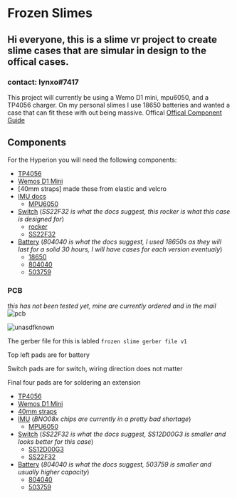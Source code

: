 # Frozen Slimes 

## Hi everyone, this is a slime vr project to create slime cases that are simular in design to the offical cases. 

### contact: lynxo#7417

This project will currently be using a Wemo D1 mini, mpu6050, and a TP4056 charger. On my personal slimes I use 18650 batteries and wanted a case that can fit these with out being massive. Offical [Offical Component Guide](https://docs.slimevr.dev/diy/components-guide.html)


## Components

For the Hyperion you will need the following components:

    
- [TP4056](https://www.amazon.com/HiLetgo-Lithium-Battery-Charging-Protect/dp/B00LTQU2RK/ref=sr_1_3?crid=31BCDZYQGA5IU&keywords=TP4056&qid=1643591253&sprefix=tp4056%2Caps%2C124&sr=8-3)
- [Wemos D1 Mini](https://www.amazon.com/Organizer-ESP8266-Internet-Development-Compatible/dp/B081PX9YFV/ref=sr_1_3?crid=2FMF3NVYGOSPK&keywords=wemos+d1+mini&qid=1643591309&sprefix=wemos+d1+mini%2Caps%2C136&sr=8-3)
- [40mm straps] made these from elastic and velcro
- [IMU docs](https://docs.slimevr.dev/diy/components-guide.html)
    - [MPU6050](https://www.amazon.com/MPU-6050-Accelerometer-Gyroscope-Converter-Compatible/dp/B08TH9NH55/ref=sr_1_6?crid=1W65V3QJ27XN&keywords=mpu+6050&qid=1643591376&sprefix=mpu+6050%2Caps%2C136&sr=8-6)  
- [Switch](https://docs.slimevr.dev/diy/components-guide.htmll) (*SS22F32 is what the docs suggest, this rocker is what this case is designed for*)
    - [rocker](https://www.amazon.com/dp/B01N2U8PK0?psc=1&ref=ppx_yo2_dt_b_product_details)
    - [SS22F32](https://www.aliexpress.com/item/32975535599.html)
- [Battery](https://docs.slimevr.dev/diy/components-guide.html) (*804040 is what the docs suggest, I used 18650s as they will last for a solid 30 hours, I will have cases for each version eventualy*)
    - [18650](https://www.amazon.com/flashlights-Rechargable-universal-zoomable-resistant/dp/B089N1HS3Y/ref=sr_1_7?keywords=18650&qid=1643591647&sr=8-7)
    - [804040](https://www.aliexpress.com/item/33021202630.html)
    - [503759](https://www.aliexpress.com/item/1005003257130562.html)


### PCB 
*this has not been tested yet, mine are currently ordered and in the mail*
![pcb](https://user-images.githubusercontent.com/98719680/151724886-2c5099e3-fb9f-46b9-8021-25dd6d12512c.png)


![unasdfknown](https://user-images.githubusercontent.com/98719680/151725786-9f9a4075-871c-4021-ad3d-9da2e22d66e9.png)

The gerber file for this is labled ``` frozen slime gerber file v1 ```

Top left pads are for battery

Switch pads are for switch, wiring direction does not matter

Final four pads are for soldering an extension
















- [TP4056](https://www.aliexpress.com/item/32649780468.html)
- [Wemos D1 Mini](https://www.aliexpress.com/wholesale?SearchText=D1+mini)
- [40mm straps](https://www.aliexpress.com/item/1005002350231996.html)
- [IMU](https://docs.slimevr.dev/components-guide.html) (*BNO08x chips are currently in a pretty bad shortage*)
    - [MPU6050](https://www.aliexpress.com/wholesale?SearchText=MPU6050)  
- [Switch](https://docs.slimevr.dev/components-guide.html) (*SS22F32 is what the docs suggest, SS12D00G3 is smaller and looks better for this case*)
    - [SS12D00G3](https://www.aliexpress.com/wholesale?SearchText=SS12D00G3)
    - [SS22F32](https://www.aliexpress.com/item/32975535599.html)
- [Battery](https://docs.slimevr.dev/components-guide.html) (*804040 is what the docs suggest, 503759 is smaller and usually higher capacity*)
    - [804040](https://www.aliexpress.com/item/33021202630.html)
    - [503759](https://www.aliexpress.com/item/1005003257130562.html)
